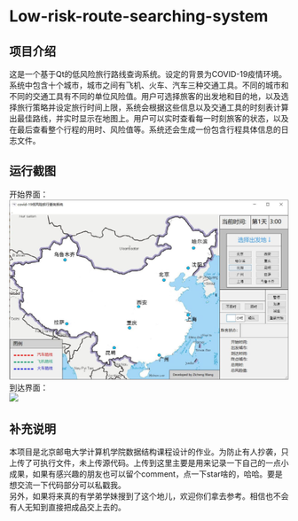 # Low-risk-route-searching-system
## 项目介绍
这是一个基于Qt的低风险旅行路线查询系统。设定的背景为COVID-19疫情环境。系统中包含十个城市，城市之间有飞机、火车、汽车三种交通工具。不同的城市和不同的交通工具有不同的单位风险值。用户可选择旅客的出发地和目的地，以及选择旅行策略并设定旅行时间上限，系统会根据这些信息以及交通工具的时刻表计算出最佳路线，并实时显示在地图上。用户可以实时查看每一时刻旅客的状态，以及在最后查看整个行程的用时、风险值等。系统还会生成一份包含行程具体信息的日志文件。<br>
## 运行截图
开始界面：<br>
 ![](https://github.com/EricWang007/Low-risk-route-searching-system/blob/master/Begin-State.JPG)<br>
到达界面：<br>
 ![](https://github.com/EricWang007/Low-risk-route-searching-system/到达界面.JPG)<br>
## 补充说明
本项目是北京邮电大学计算机学院数据结构课程设计的作业。为防止有人抄袭，只上传了可执行文件，未上传源代码。上传到这里主要是用来记录一下自己的一点小成果，如果有感兴趣的朋友也可以留个comment，点一下star啥的，哈哈。要是想交流一下代码部分可以私戳我。<br>
另外，如果将来真的有学弟学妹搜到了这个地儿，欢迎你们拿去参考。相信也不会有人无知到直接把成品交上去的。

